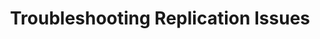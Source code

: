 ---
title: Troubleshooting Replication Issues
keywords: troubleshooting, integration, trouble, issue, help, account issue, billing, billing error, payment error, billing problem
permalink: /troubleshooting/replication/

summary: "If you're having trouble getting Stitch to replicate or load some of your data, this is where you'll find the resources to pinpoint and resolve the issue."

layout: general
toc: false
feedback: false

key: "troubleshooting-replication"

intro: |
  {{ page.summary }}

sections:
  - title: "Common integration issues"
    anchor: "common-integration-issues"
    content: |
      {% assign sorted-docs = site.troubleshooting | sort_natural:'title' %}

      {% for page in sorted-docs %}
      {% if page.type contains "replication-all" %}
      <span class="h4">
      <a href="{{ page.url | prepend: site.baseurl }}">{{ page.title }}</a>
      </span>
      {{ page.summary }}
      {% endif %}
      {% endfor %}

  - title: "Database integration issues"
    anchor: "database-integration-issues"
    content: |
      {% for page in sorted-docs %}
      {% if page.type contains "replication" and page.type contains "database-integration" %}
      <span class="h4">
      <a href="{{ page.url | prepend: site.baseurl }}">{{ page.title }}</a>
      </span>
      {{ page.summary }}
      {% endif %}
      {% endfor %}

  - title: "SaaS integration issues"
    anchor: "saas-integration-issues"
    content: |
      {% for page in sorted-docs %}
      {% if page.type contains "replication" and page.type contains "saas-integration" %}
      <span class="h4">
      <a href="{{ page.url | prepend: site.baseurl }}">{{ page.title }}</a>
      </span>
      {{ page.summary }}
      {% endif %}
      {% endfor %}
---